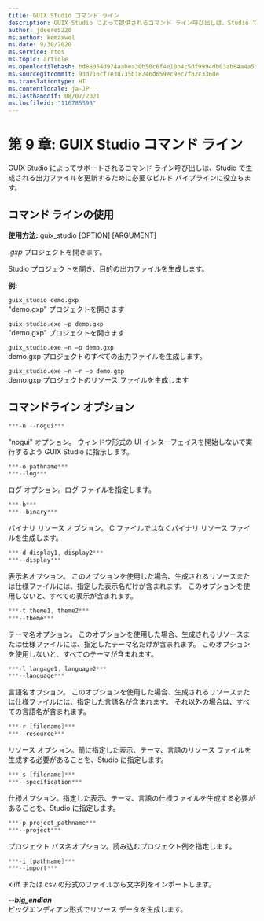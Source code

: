 ```yaml
---
title: GUIX Studio コマンド ライン
description: GUIX Studio によって提供されるコマンド ライン呼び出しは、Studio で生成される出力ファイルを更新するために必要なビルド パイプラインに役立ちます。
author: jdeere5220
ms.author: kemaxwel
ms.date: 9/30/2020
ms.service: rtos
ms.topic: article
ms.openlocfilehash: bd88054d974aabea30b50c6f4e10b4c5df9994db03ab84a4a5d8f9394b4d6ed8
ms.sourcegitcommit: 93d716cf7e3d735b18246d659ec9ec7f82c336de
ms.translationtype: HT
ms.contentlocale: ja-JP
ms.lasthandoff: 08/07/2021
ms.locfileid: "116785398"
---
```

# <a name="chapter-9-guix-studio-command-line"></a>第 9 章: GUIX Studio コマンド ライン

GUIX Studio によってサポートされるコマンド ライン呼び出しは、Studio で生成される出力ファイルを更新するために必要なビルド パイプラインに役立ちます。

## <a name="command-line-usage"></a>コマンド ラインの使用

**使用方法:** guix_studio \[OPTION\] \[ARGUMENT\]

*.gxp* プロジェクトを開きます。

Studio プロジェクトを開き、目的の出力ファイルを生成します。


**例:**

`guix_studio demo.gxp`  
"demo.gxp" プロジェクトを開きます


`guix_studio.exe –p demo.gxp`  
"demo.gxp" プロジェクトを開きます


`guix_studio.exe –n –p demo.gxp`  
demo.gxp プロジェクトのすべての出力ファイルを生成します。

`guix_studio.exe –n –r –p demo.gxp`  
demo.gxp プロジェクトのリソース ファイルを生成します


## <a name="command-line-options"></a>コマンドライン オプション

```C
***-n --nogui***  
```

"nogui" オプション。 ウィンドウ形式の UI インターフェイスを開始しないで実行するよう GUIX Studio に指示します。

```C
***-o pathname***  
***--log***  
```

ログ オプション。ログ ファイルを指定します。

```C
***-b***  
***--binary***  
```

バイナリ リソース オプション。 C ファイルではなくバイナリ リソース ファイルを生成します。

```C
***-d display1, display2***  
***--display***  
```

表示名オプション。 このオプションを使用した場合、生成されるリソースまたは仕様ファイルには、指定した表示名だけが含まれます。 このオプションを使用しないと、すべての表示が含まれます。

```C
***-t theme1, theme2***  
***--theme***  
```

テーマ名オプション。 このオプションを使用した場合、生成されるリソースまたは仕様ファイルには、指定したテーマ名だけが含まれます。 このオプションを使用しないと、すべてのテーマが含まれます。

```C
***-l langage1, language2***  
***--language***  
```

言語名オプション。 このオプションを使用した場合、生成されるリソースまたは仕様ファイルには、指定した言語名が含まれます。 それ以外の場合は、すべての言語名が含まれます。

```C
***-r [filename]***  
***--resource***  
```

リソース オプション。前に指定した表示、テーマ、言語のリソース ファイルを生成する必要があることを、Studio に指定します。

```C
***-s [filename]***  
***--specification***  
```

仕様オプション。指定した表示、テーマ、言語の仕様ファイルを生成する必要があることを、Studio に指定します。

```C
***-p project_pathname***  
***--project***  
```

プロジェクト パス名オプション。読み込むプロジェクト例を指定します。

```C
***-i [pathname]***  
***--import***  
```

xliff または csv の形式のファイルから文字列をインポートします。

***--big_endian***  
ビッグエンディアン形式でリソース データを生成します。
